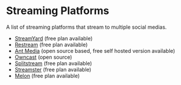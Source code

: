 # Streaming Platforms

A list of streaming platforms that stream to multiple social medias.

- [StreamYard](https://streamyard.com/) (free plan available)
- [Restream](https://restream.io/) (free plan available)
- [Ant Media](https://antmedia.io/) (open source based, free self hosted version available)
- [Owncast](https://owncast.online/) (open source)
- [Splitstream](https://splitstream.io/) (free plan available)
- [Streamster](https://streamster.io/) (free plan available)
- [Melon](https://melonapp.com/) (free plan available)
